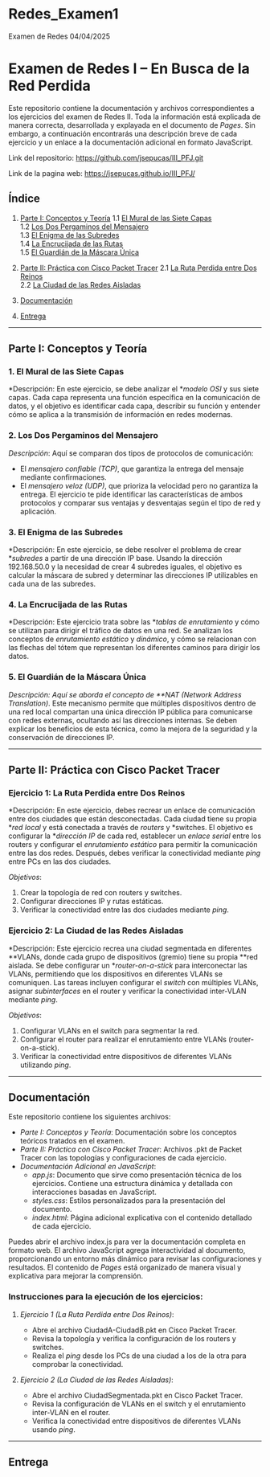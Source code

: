 # Redes_Examen1
Examen de Redes 04/04/2025

# Examen de Redes I – En Busca de la Red Perdida

Este repositorio contiene la documentación y archivos correspondientes a los ejercicios del examen de Redes II. Toda la información está explicada de manera correcta, desarrollada y explayada en el documento de *Pages*. Sin embargo, a continuación encontrarás una descripción breve de cada ejercicio y un enlace a la documentación adicional en formato JavaScript.

Link del repositorio: https://github.com/jsepucas/III_PFJ.git


Link de la pagina web: https://jsepucas.github.io/III_PFJ/

## Índice

1. [Parte I: Conceptos y Teoría](#parte-i-conceptos-y-teoría)
   1.1 [El Mural de las Siete Capas](#1-el-mural-de-las-siete-capas)  
   1.2 [Los Dos Pergaminos del Mensajero](#2-los-dos-pergaminos-del-mensajero)  
   1.3 [El Enigma de las Subredes](#3-el-enigma-de-las-subredes)  
   1.4 [La Encrucijada de las Rutas](#4-la-encrucijada-de-las-rutas)  
   1.5 [El Guardián de la Máscara Única](#5-el-guardian-de-la-mascara-unica)

2. [Parte II: Práctica con Cisco Packet Tracer](#parte-ii-práctica-con-cisco-packet-tracer)
   2.1 [La Ruta Perdida entre Dos Reinos](#ejercicio-1-la-ruta-perdida-entre-dos-reinos)  
   2.2 [La Ciudad de las Redes Aisladas](#ejercicio-2-la-ciudad-de-las-redes-aisladas)

3. [Documentación](#documentación)  
4. [Entrega](#entrega)  

---

## Parte I: Conceptos y Teoría

### 1. El Mural de las Siete Capas
*Descripción: En este ejercicio, se debe analizar el **modelo OSI* y sus siete capas. Cada capa representa una función específica en la comunicación de datos, y el objetivo es identificar cada capa, describir su función y entender cómo se aplica a la transmisión de información en redes modernas.

### 2. Los Dos Pergaminos del Mensajero
*Descripción*: Aquí se comparan dos tipos de protocolos de comunicación:
- El *mensajero confiable (TCP)*, que garantiza la entrega del mensaje mediante confirmaciones.
- El *mensajero veloz (UDP)*, que prioriza la velocidad pero no garantiza la entrega.
El ejercicio te pide identificar las características de ambos protocolos y comparar sus ventajas y desventajas según el tipo de red y aplicación.

### 3. El Enigma de las Subredes
*Descripción: En este ejercicio, se debe resolver el problema de crear **subredes* a partir de una dirección IP base. Usando la dirección 192.168.50.0 y la necesidad de crear 4 subredes iguales, el objetivo es calcular la máscara de subred y determinar las direcciones IP utilizables en cada una de las subredes.

### 4. La Encrucijada de las Rutas
*Descripción: Este ejercicio trata sobre las **tablas de enrutamiento* y cómo se utilizan para dirigir el tráfico de datos en una red. Se analizan los conceptos de *enrutamiento estático* y *dinámico*, y cómo se relacionan con las flechas del tótem que representan los diferentes caminos para dirigir los datos.

### 5. El Guardián de la Máscara Única
*Descripción: Aquí se aborda el concepto de **NAT (Network Address Translation)*. Este mecanismo permite que múltiples dispositivos dentro de una red local compartan una única dirección IP pública para comunicarse con redes externas, ocultando así las direcciones internas. Se deben explicar los beneficios de esta técnica, como la mejora de la seguridad y la conservación de direcciones IP.

---

## Parte II: Práctica con Cisco Packet Tracer

### Ejercicio 1: La Ruta Perdida entre Dos Reinos
*Descripción: En este ejercicio, debes recrear un enlace de comunicación entre dos ciudades que están desconectadas. Cada ciudad tiene su propia **red local* y está conectada a través de *routers* y *switches. El objetivo es configurar la **dirección IP* de cada red, establecer un *enlace serial* entre los routers y configurar el *enrutamiento estático* para permitir la comunicación entre las dos redes. Después, debes verificar la conectividad mediante *ping* entre PCs en las dos ciudades.

*Objetivos*:
1. Crear la topología de red con routers y switches.
2. Configurar direcciones IP y rutas estáticas.
3. Verificar la conectividad entre las dos ciudades mediante *ping*.

### Ejercicio 2: La Ciudad de las Redes Aisladas
*Descripción: Este ejercicio recrea una ciudad segmentada en diferentes **VLANs, donde cada grupo de dispositivos (gremio) tiene su propia **red aislada. Se debe configurar un **router-on-a-stick* para interconectar las VLANs, permitiendo que los dispositivos en diferentes VLANs se comuniquen. Las tareas incluyen configurar el *switch* con múltiples VLANs, asignar *subinterfaces* en el router y verificar la conectividad inter-VLAN mediante *ping*.

*Objetivos*:
1. Configurar VLANs en el switch para segmentar la red.
2. Configurar el router para realizar el enrutamiento entre VLANs (router-on-a-stick).
3. Verificar la conectividad entre dispositivos de diferentes VLANs utilizando *ping*.

---

## Documentación

Este repositorio contiene los siguientes archivos:

- *Parte I: Conceptos y Teoría*: Documentación sobre los conceptos teóricos tratados en el examen.
- *Parte II: Práctica con Cisco Packet Tracer*: Archivos .pkt de Packet Tracer con las topologías y configuraciones de cada ejercicio.
- *Documentación Adicional en JavaScript*: 
  - *app.js*: Documento que sirve como presentación técnica de los ejercicios. Contiene una estructura dinámica y detallada con interacciones basadas en JavaScript.
  - *styles.css*: Estilos personalizados para la presentación del documento.
  - *index.html*: Página adicional explicativa con el contenido detallado de cada ejercicio.

Puedes abrir el archivo index.js para ver la documentación completa en formato web. El archivo JavaScript agrega interactividad al documento, proporcionando un entorno más dinámico para revisar las configuraciones y resultados. El contenido de *Pages* está organizado de manera visual y explicativa para mejorar la comprensión.

### Instrucciones para la ejecución de los ejercicios:
1. *Ejercicio 1 (La Ruta Perdida entre Dos Reinos)*:
   - Abre el archivo CiudadA-CiudadB.pkt en Cisco Packet Tracer.
   - Revisa la topología y verifica la configuración de los routers y switches.
   - Realiza el *ping* desde los PCs de una ciudad a los de la otra para comprobar la conectividad.

2. *Ejercicio 2 (La Ciudad de las Redes Aisladas)*:
   - Abre el archivo CiudadSegmentada.pkt en Cisco Packet Tracer.
   - Revisa la configuración de VLANs en el switch y el enrutamiento inter-VLAN en el router.
   - Verifica la conectividad entre dispositivos de diferentes VLANs usando *ping*.

---

## Entrega
